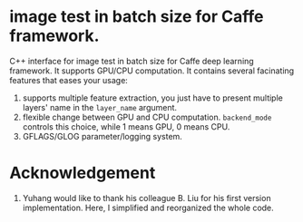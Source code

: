 # image test in batch size for Caffe framework.
C++ interface for image test in batch size for Caffe deep learning framework. It supports GPU/CPU computation. It contains several facinating features that eases your usage:

1. supports multiple feature extraction, you just have to present multiple layers' name in the <code>layer_name</code> argument.
2. flexible change between GPU and CPU computation. <code>backend_mode</code> controls this choice, while 1 means GPU, 0 means CPU.
3. GFLAGS/GLOG parameter/logging system.

# Acknowledgement
1. Yuhang would like to thank his colleague B. Liu for his first version implementation. Here, I simplified and reorganized the whole code. 
